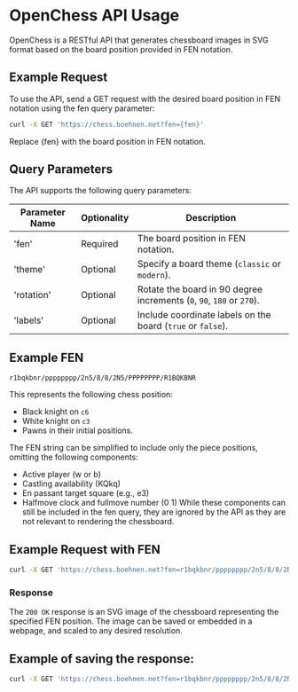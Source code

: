 # OpenChess API Usage
OpenChess is a RESTful API that generates chessboard images in SVG format based on the board position provided in FEN notation.

## Example Request
To use the API, send a GET request with the desired board position in FEN notation using the fen query parameter:
``` bash
curl -X GET 'https://chess.boehnen.net?fen={fen}'
```
Replace {fen} with the board position in FEN notation.

## Query Parameters
The API supports the following query parameters:

| Parameter Name | Optionality | Description |
|----------------|-------------|----------------------------------------------| 
|'fen' | Required | The board position in FEN notation. |
| 'theme' | Optional | Specify a board theme (`classic` or `modern`). |
| 'rotation' | Optional | Rotate the board in 90 degree increments (`0`, `90`, `180` or `270`). | 
| 'labels' | Optional | Include coordinate labels on the board (`true` or `false`). |

## Example FEN
```
r1bqkbnr/pppppppp/2n5/8/8/2N5/PPPPPPPP/R1BQKBNR
```
This represents the following chess position:
- Black knight on `c6`
- White knight on `c3`
- Pawns in their initial positions.

The FEN string can be simplified to include only the piece positions, omitting the following components:
- Active player (w or b)
- Castling availability (KQkq)
- En passant target square (e.g., e3)
- Halfmove clock and fullmove number (0 1)
While these components can still be included in the fen query, they are ignored by the API as they are not relevant to rendering the chessboard.

## Example Request with FEN
``` bash
curl -X GET 'https://chess.boehnen.net?fen=r1bqkbnr/pppppppp/2n5/8/8/2N5/PPPPPPPP/R1BQKBNR'
```

### Response
The `200 OK` response is an SVG image of the chessboard representing the specified FEN position. The image can be saved or embedded in a webpage, and scaled to any desired resolution.

## Example of saving the response:
``` bash
curl -X GET 'https://chess.boehnen.net?fen=r1bqkbnr/pppppppp/2n5/8/8/2N5/PPPPPPPP/R1BQKBNR' -o board.svg
```
